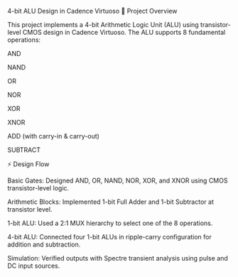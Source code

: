 4-bit ALU Design in Cadence Virtuoso
📌 Project Overview

This project implements a 4-bit Arithmetic Logic Unit (ALU) using transistor-level CMOS design in Cadence Virtuoso.
The ALU supports 8 fundamental operations:

AND

NAND

OR

NOR

XOR

XNOR

ADD (with carry-in & carry-out)

SUBTRACT

⚡ Design Flow

Basic Gates: Designed AND, OR, NAND, NOR, XOR, and XNOR using CMOS transistor-level logic.

Arithmetic Blocks: Implemented 1-bit Full Adder and 1-bit Subtractor at transistor level.

1-bit ALU: Used a 2:1 MUX hierarchy to select one of the 8 operations.

4-bit ALU: Connected four 1-bit ALUs in ripple-carry configuration for addition and subtraction.

Simulation: Verified outputs with Spectre transient analysis using pulse and DC input sources.
